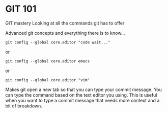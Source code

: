
# GIT 101

GIT mastery 
Looking at all the commands git has to offer

Advanced git concepts and everything there is to know...

    git config --global core.editor "code wait..."
or

    git config --global core.editor emacs
or

    git config --global core.editor "vim"

Makes git open a new tab so that you can type your commit message. You can type the command based on the text editor you using. This is useful when you want to type a commit message that needs more context and a bit of breakdown.